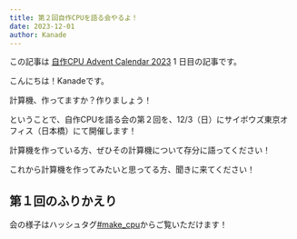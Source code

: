 ```yaml
---
title: 第２回自作CPUを語る会やるよ！
date: 2023-12-01
author: Kanade
---
```


この記事は [自作CPU Advent Calendar 2023](https://adventar.org/calendars/8916) 1 日目の記事です。

こんにちは！Kanadeです。

計算機、作ってますか？作りましょう！

ということで、自作CPUを語る会の第２回を、12/3（日）にサイボウズ東京オフィス（日本橋）にて開催します！

計算機を作っている方、ぜひその計算機について存分に語ってください！

これから計算機を作ってみたいと思ってる方、聞きに来てください！

## 第１回のふりかえり

会の様子はハッシュタグ[#make_cpu](https://twitter.com/search?q=%23make_cpu&src=typed_query)からご覧いただけます！
